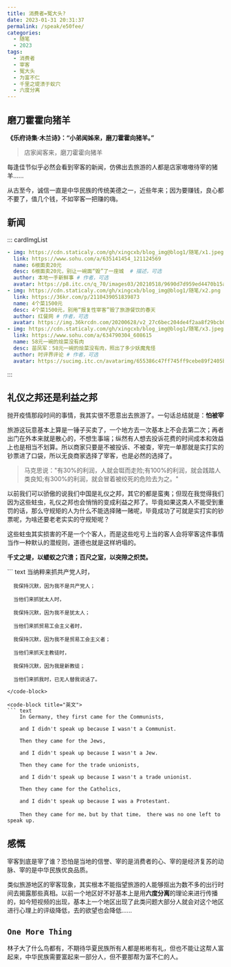 ```yaml
---
title: 消费者=冤大头?
date: 2023-01-31 20:31:37
permalink: /speak/e50fee/
categories:
  - 随笔
  - 2023
tags:
  - 消费者
  - 宰客
  - 冤大头
  - 为富不仁
  - 千里之堤溃于蚁穴
  - 六度分离
---
```


## 磨刀霍霍向猪羊

**《乐府诗集·木兰诗》：“小弟闻姊来，磨刀霍霍向猪羊。”**

> 店家闻客来，磨刀霍霍向猪羊

每逢佳节似乎必然会看到宰客的新闻，仿佛出去旅游的人都是店家嗷嗷待宰的猪羊......

从古至今，诚信一直是中华民族的传统美德之一，近些年来；因为要赚钱，良心都不要了，值几个钱，不如宰客一把赚的嗨。

<!-- more -->

## 新闻

::: cardImgList
```yaml
- img: https://cdn.staticaly.com/gh/xingcxb/blog_img@blog1/随笔/x1.jpeg
  link: https://www.sohu.com/a/635141454_121124569
  name: 6根面卖20元
  desc: 6根面卖20元，别让一碗面“毁”了一座城  # 描述，可选
  author: 本地一手新鲜事 # 作者，可选
  avatar: https://p8.itc.cn/q_70/images03/20210518/9690d7d959ed4470b15ad77da0487e0c.jpeg # 头像，可选
- img: https://cdn.staticaly.com/gh/xingcxb/blog_img@blog1/随笔/x2.png
  link: https://36kr.com/p/2110439051839873
  name: 4个菜1500元
  desc: 4个菜1500元，别用“报复性宰客”毁了旅游餐饮的春天
  author: 红餐网 # 作者，可选
  avatar: https://img.36krcdn.com/20200628/v2_27c6bec204de4f2aa8f29bcb009996a2_img_000 # 头像，可选
- img: https://cdn.staticaly.com/gh/xingcxb/blog_img@blog1/随笔/x3.jpeg
  link: https://www.sohu.com/a/634790304_608615
  name: 58元一碗的烩菜没有肉
  desc: 苗凤军：58元一碗的烩菜没有肉，照出了多少妖魔鬼怪 
  author: 时评界评论 # 作者，可选
  avatar: https://sucimg.itc.cn/avatarimg/655386c47ff745ff9cebe89f2405bd0d_1492069297631 # 头像，可选
```
:::

## 礼仪之邦还是利益之邦

抛开疫情那段时间的事情，我其实很不愿意出去旅游了。一句话总结就是：**怕被宰**

旅游这玩意基本上算是一锤子买卖了，一个地方去一次基本上不会去第二次；再者出门在外本来就是散心的，不想生事端；纵然有人想去投诉花费的时间成本和效益上也是相当不划算。所以商家只要是不被投诉、不被查，宰完一单那就是实打实的钞票进了口袋，所以无良商家选择了宰客，也是必然的选择了。

> 马克思说："有30%的利润，人就会铤而走险;有100%的利润，就会践踏人类良知;有300%的利润，就会冒着被绞死的危险去为之。"

以前我们可以骄傲的说我们中国是礼仪之邦，其它的都是蛮夷；但现在我觉得我们因为这些蛀虫，礼仪之邦也会悄悄的变成利益之邦了。毕竟如果这类人不能受到重罚的话，那么守规矩的人为什么不能选择赌一赌呢，毕竟成功了可就是实打实的钞票呢，为啥还要老老实实的守规矩呢？

这些蛀虫其实损害的不是一个个客人，而是这些吃亏上当的客人会将宰客这件事情当作一种默认的潜规则，道德也就是这样坍塌的。

**千丈之堤，以蝼蚁之穴溃；百尺之室，以突隙之炽焚。**

<code-group>
  <code-block title="中文" active>
  ``` text
      当纳粹来抓共产党人时，
      
      我保持沉默，因为我不是共产党人；

      当他们来抓犹太人时，
      
      我保持沉默，因为我不是犹太人；

      当他们来抓贸易工会主义者时，
      
      我保持沉默，因为我不是贸易工会主义者；

      当他们来抓天主教徒时，
      
      我保持沉默，因为我是新教徒；
      
      当他们来抓我时，已无人替我说话了。
  ```
  </code-block>

  <code-block title="英文">
  ``` text
      In Germany, they first came for the Communists,

      and I didn't speak up because I wasn't a Communist. 

      Then they came for the Jews,

      and I didn't speak up because I wasn't a Jew.

      Then they came for the trade unionists,

      and I didn't speak up because I wasn't a trade unionist. 

      Then they came for the Catholics, 

      and I didn't speak up because I was a Protestant.

      Then they came for me，but by that time， there was no one left to speak up. 
  ```
  </code-block>
</code-group>

## 感慨

宰客到底是宰了谁？恐怕是当地的信誉、宰的是消费者的心、宰的是经济复苏的动脉、宰的是中华民族优良品质。

类似旅游地区的宰客现象，其实根本不能指望旅游的人能够抠出为数不多的出行时间去揭露那些真相。以前一个地区好不好基本上是用**六度分离**的理论来进行传播的，如今短视频的出现，基本上一个地区出现了此类问题大部分人就会对这个地区进行心理上的评级降低，去的欲望也会降低......

## `One More Thing`

林子大了什么鸟都有，不期待华夏民族所有人都是彬彬有礼，但也不能让这帮人富起来，中华民族需要富起来一部分人，但不要那帮为富不仁的人。
